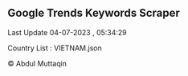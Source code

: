 

## Google Trends Keywords Scraper 
 
Last Update 04-07-2023 , 05:34:29

Country List :
VIETNAM.json



© Abdul Muttaqin 
